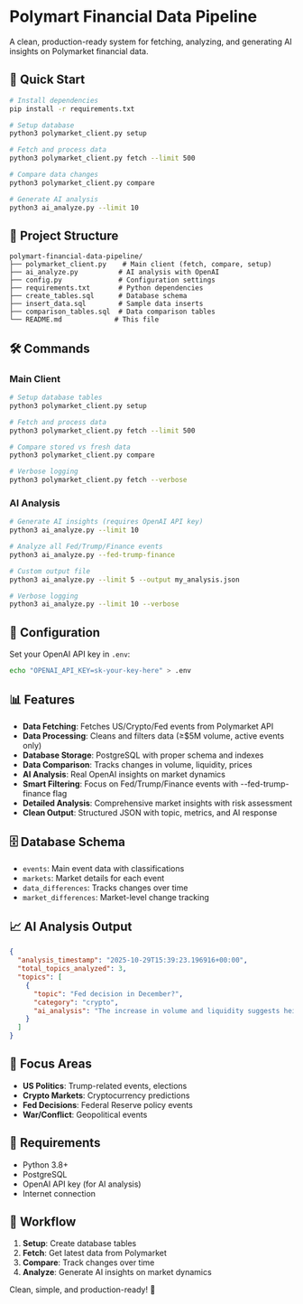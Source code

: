 # Polymart Financial Data Pipeline

A clean, production-ready system for fetching, analyzing, and generating AI insights on Polymarket financial data.

## 🚀 Quick Start

```bash
# Install dependencies
pip install -r requirements.txt

# Setup database
python3 polymarket_client.py setup

# Fetch and process data
python3 polymarket_client.py fetch --limit 500

# Compare data changes
python3 polymarket_client.py compare

# Generate AI analysis
python3 ai_analyze.py --limit 10
```

## 📁 Project Structure

```
polymart-financial-data-pipeline/
├── polymarket_client.py    # Main client (fetch, compare, setup)
├── ai_analyze.py          # AI analysis with OpenAI
├── config.py              # Configuration settings
├── requirements.txt       # Python dependencies
├── create_tables.sql      # Database schema
├── insert_data.sql        # Sample data inserts
├── comparison_tables.sql  # Data comparison tables
└── README.md             # This file
```

## 🛠️ Commands

### Main Client
```bash
# Setup database tables
python3 polymarket_client.py setup

# Fetch and process data
python3 polymarket_client.py fetch --limit 500

# Compare stored vs fresh data
python3 polymarket_client.py compare

# Verbose logging
python3 polymarket_client.py fetch --verbose
```

### AI Analysis
```bash
# Generate AI insights (requires OpenAI API key)
python3 ai_analyze.py --limit 10

# Analyze all Fed/Trump/Finance events
python3 ai_analyze.py --fed-trump-finance

# Custom output file
python3 ai_analyze.py --limit 5 --output my_analysis.json

# Verbose logging
python3 ai_analyze.py --limit 10 --verbose
```

## 🔧 Configuration

Set your OpenAI API key in `.env`:
```bash
echo "OPENAI_API_KEY=sk-your-key-here" > .env
```

## 📊 Features

- **Data Fetching**: Fetches US/Crypto/Fed events from Polymarket API
- **Data Processing**: Cleans and filters data (≥$5M volume, active events only)
- **Database Storage**: PostgreSQL with proper schema and indexes
- **Data Comparison**: Tracks changes in volume, liquidity, prices
- **AI Analysis**: Real OpenAI insights on market dynamics
- **Smart Filtering**: Focus on Fed/Trump/Finance events with --fed-trump-finance flag
- **Detailed Analysis**: Comprehensive market insights with risk assessment
- **Clean Output**: Structured JSON with topic, metrics, and AI response

## 🗄️ Database Schema

- `events`: Main event data with classifications
- `markets`: Market details for each event
- `data_differences`: Tracks changes over time
- `market_differences`: Market-level change tracking

## 📈 AI Analysis Output

```json
{
  "analysis_timestamp": "2025-10-29T15:39:23.196916+00:00",
  "total_topics_analyzed": 3,
  "topics": [
    {
      "topic": "Fed decision in December?",
      "category": "crypto",
      "ai_analysis": "The increase in volume and liquidity suggests heightened interest..."
    }
  ]
}
```

## 🎯 Focus Areas

- **US Politics**: Trump-related events, elections
- **Crypto Markets**: Cryptocurrency predictions
- **Fed Decisions**: Federal Reserve policy events
- **War/Conflict**: Geopolitical events

## 📝 Requirements

- Python 3.8+
- PostgreSQL
- OpenAI API key (for AI analysis)
- Internet connection

## 🔄 Workflow

1. **Setup**: Create database tables
2. **Fetch**: Get latest data from Polymarket
3. **Compare**: Track changes over time
4. **Analyze**: Generate AI insights on market dynamics

Clean, simple, and production-ready! 🚀
